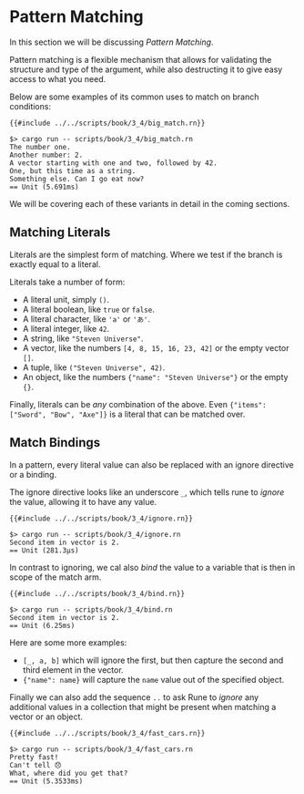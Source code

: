 # Pattern Matching

In this section we will be discussing *Pattern Matching*.

Pattern matching is a flexible mechanism that allows for validating the
structure and type of the argument, while also destructing it to give easy
access to what you need.

Below are some examples of its common uses to match on branch conditions:

```rust,noplaypen
{{#include ../../scripts/book/3_4/big_match.rn}}
```

```text
$> cargo run -- scripts/book/3_4/big_match.rn
The number one.
Another number: 2.
A vector starting with one and two, followed by 42.
One, but this time as a string.
Something else. Can I go eat now?
== Unit (5.691ms)
```

We will be covering each of these variants in detail in the coming sections.

## Matching Literals

Literals are the simplest form of matching. Where we test if the branch is
exactly equal to a literal.

Literals take a number of form:

* A literal unit, simply `()`.
* A literal boolean, like `true` or `false`.
* A literal character, like `'a'` or `'あ'`.
* A literal integer, like `42`.
* A string, like `"Steven Universe"`.
* A vector, like the numbers `[4, 8, 15, 16, 23, 42]` or the empty vector `[]`.
* A tuple, like `("Steven Universe", 42)`.
* An object, like the numbers `{"name": "Steven Universe"}` or the empty `{}`.

Finally, literals can be *any* combination of the above.
Even `{"items": ["Sword", "Bow", "Axe"]}` is a literal that can be matched over.

## Match Bindings

In a pattern, every literal value can also be replaced with an ignore directive
or a binding.

The ignore directive looks like an underscore `_`, which tells rune to *ignore*
the value, allowing it to have any value.

```rust,noplaypen
{{#include ../../scripts/book/3_4/ignore.rn}}
```

```text
$> cargo run -- scripts/book/3_4/ignore.rn
Second item in vector is 2.
== Unit (281.3µs)
```

In contrast to ignoring, we cal also *bind* the value to a variable that is then
in scope of the match arm.

```rust,noplaypen
{{#include ../../scripts/book/3_4/bind.rn}}
```

```text
$> cargo run -- scripts/book/3_4/bind.rn
Second item in vector is 2.
== Unit (6.25ms)
```

Here are some more examples:

* `[_, a, b]` which will ignore the first, but then capture the second and third
  element in the vector.
* `{"name": name}` will capture the `name` value out of the specified object.

Finally we can also add the sequence `..` to ask Rune to *ignore* any additional
values in a collection that might be present when matching a vector or an
object.

```rust,noplaypen
{{#include ../../scripts/book/3_4/fast_cars.rn}}
```

```text
$> cargo run -- scripts/book/3_4/fast_cars.rn
Pretty fast!
Can't tell 😞
What, where did you get that?
== Unit (5.3533ms)
```